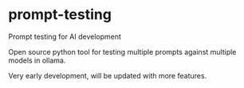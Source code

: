 # prompt-testing
Prompt testing for AI development

Open source python tool for testing multiple prompts against multiple models in ollama.

Very early development, will be updated with more features.